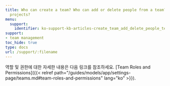 ```yaml
---
title: Who can create a team? Who can add or delete people from a team? Who can delete
  projects?
menu:
  support:
    identifier: ko-support-kb-articles-create_team_add_delete_people_team
support:
- team management
toc_hide: true
type: docs
url: /support/:filename
---
```


역할 및 권한에 대한 자세한 내용은 다음 링크를 참조하세요. [Team Roles and Permissions]({{< relref path="/guides/models/app/settings-page/teams.md#team-roles-and-permissions" lang="ko" >}}).
